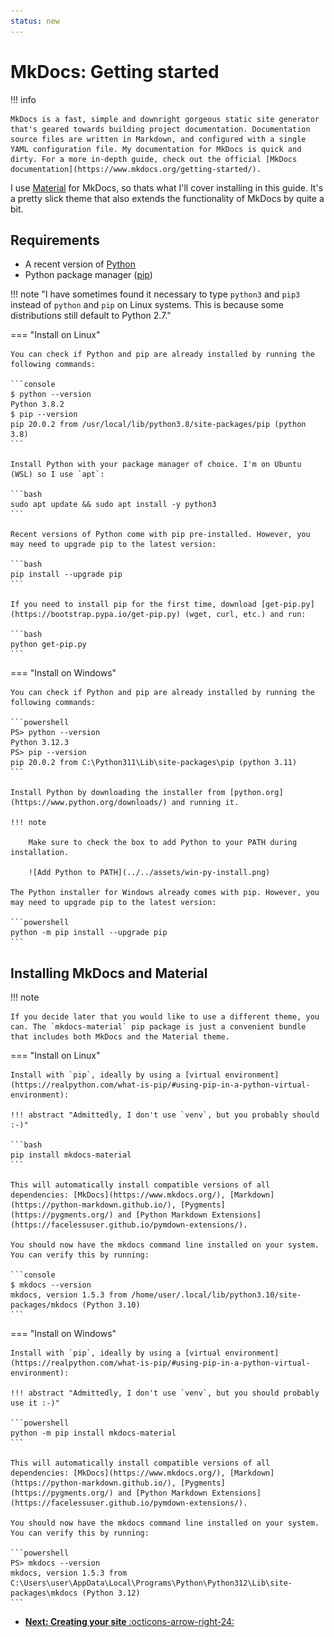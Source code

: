 ```yaml
---
status: new
---
```


# MkDocs: Getting started

!!! info

    MkDocs is a fast, simple and downright gorgeous static site generator that's geared towards building project documentation. Documentation source files are written in Markdown, and configured with a single YAML configuration file. My documentation for MkDocs is quick and dirty. For a more in-depth guide, check out the official [MkDocs documentation](https://www.mkdocs.org/getting-started/).

I use [Material](https://squidfunk.github.io/mkdocs-material) for MkDocs, so thats what I'll cover installing in this guide. It's a pretty slick theme that also extends the functionality of MkDocs by quite a bit. 

## Requirements

- A recent version of [Python](https://www.python.org/)
- Python package manager ([pip](https://pip.readthedocs.io/en/stable/installing/))

!!! note "I have sometimes found it necessary to type `python3` and `pip3` instead of `python` and `pip` on Linux systems. This is because some distributions still default to Python 2.7."

=== "Install on Linux"

    You can check if Python and pip are already installed by running the following commands:

    ```console
    $ python --version
    Python 3.8.2
    $ pip --version
    pip 20.0.2 from /usr/local/lib/python3.8/site-packages/pip (python 3.8)
    ```

    Install Python with your package manager of choice. I'm on Ubuntu (WSL) so I use `apt`:

    ```bash
    sudo apt update && sudo apt install -y python3
    ```

    Recent versions of Python come with pip pre-installed. However, you may need to upgrade pip to the latest version:

    ```bash
    pip install --upgrade pip
    ```

    If you need to install pip for the first time, download [get-pip.py](https://bootstrap.pypa.io/get-pip.py) (wget, curl, etc.) and run:

    ```bash
    python get-pip.py
    ```

=== "Install on Windows"

    You can check if Python and pip are already installed by running the following commands:

    ```powershell
    PS> python --version
    Python 3.12.3
    PS> pip --version
    pip 20.0.2 from C:\Python311\Lib\site-packages\pip (python 3.11)
    ```

    Install Python by downloading the installer from [python.org](https://www.python.org/downloads/) and running it.
    
    !!! note

        Make sure to check the box to add Python to your PATH during installation.

        ![Add Python to PATH](../../assets/win-py-install.png)

    The Python installer for Windows already comes with pip. However, you may need to upgrade pip to the latest version:

    ```powershell
    python -m pip install --upgrade pip
    ```

## Installing MkDocs and Material

!!! note

    If you decide later that you would like to use a different theme, you can. The `mkdocs-material` pip package is just a convenient bundle that includes both MkDocs and the Material theme.

=== "Install on Linux"

    Install with `pip`, ideally by using a [virtual environment](https://realpython.com/what-is-pip/#using-pip-in-a-python-virtual-environment):

    !!! abstract "Admittedly, I don't use `venv`, but you probably should :-)"

    ```bash
    pip install mkdocs-material
    ```

    This will automatically install compatible versions of all dependencies: [MkDocs](https://www.mkdocs.org/), [Markdown](https://python-markdown.github.io/), [Pygments](https://pygments.org/) and [Python Markdown Extensions](https://facelessuser.github.io/pymdown-extensions/).

    You should now have the mkdocs command line installed on your system. You can verify this by running:

    ```console
    $ mkdocs --version
    mkdocs, version 1.5.3 from /home/user/.local/lib/python3.10/site-packages/mkdocs (Python 3.10)
    ```

=== "Install on Windows"

    Install with `pip`, ideally by using a [virtual environment](https://realpython.com/what-is-pip/#using-pip-in-a-python-virtual-environment):

    !!! abstract "Admittedly, I don't use `venv`, but you should probably use it :-)"

    ```powershell
    python -m pip install mkdocs-material
    ```

    This will automatically install compatible versions of all dependencies: [MkDocs](https://www.mkdocs.org/), [Markdown](https://python-markdown.github.io/), [Pygments](https://pygments.org/) and [Python Markdown Extensions](https://facelessuser.github.io/pymdown-extensions/).

    You should now have the mkdocs command line installed on your system. You can verify this by running:

    ```powershell
    PS> mkdocs --version
    mkdocs, version 1.5.3 from C:\Users\user\AppData\Local\Programs\Python\Python312\Lib\site-packages\mkdocs (Python 3.12)
    ```

<div class="grid cards" markdown>

-   [__Next: Creating your site__ :octicons-arrow-right-24:](creating-site.md)

</div>